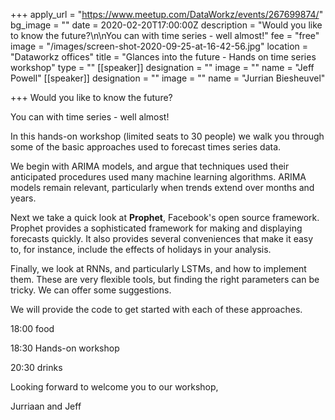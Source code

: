 +++
apply_url = "https://www.meetup.com/DataWorkz/events/267699874/"
bg_image = ""
date = 2020-02-20T17:00:00Z
description = "Would you like to know the future?\n\nYou can with time series - well almost!"
fee = "free"
image = "/images/screen-shot-2020-09-25-at-16-42-56.jpg"
location = "Dataworkz offices"
title = "Glances into the future - Hands on time series workshop"
type = ""
[[speaker]]
designation = ""
image = ""
name = "Jeff Powell"
[[speaker]]
designation = ""
image = ""
name = "Jurrian Biesheuvel"

+++
Would you like to know the future?

You can with time series - well almost!

In this hands-on workshop (limited seats to 30 people) we walk you through some of the basic approaches used to forecast times series data.

We begin with ARIMA models, and argue that techniques used their anticipated procedures used many machine learning algorithms. ARIMA models remain relevant, particularly when trends extend over months and years.

Next we take a quick look at **Prophet**, Facebook's open source framework. Prophet provides a sophisticated framework for making and displaying forecasts quickly. It also provides several conveniences that make it easy to, for instance, include the effects of holidays in your analysis.

Finally, we look at RNNs, and particularly LSTMs, and how to implement them. These are very flexible tools, but finding the right parameters can be tricky. We can offer some suggestions.

We will provide the code to get started with each of these approaches.

18:00 food

18:30 Hands-on workshop

20:30 drinks

Looking forward to welcome you to our workshop,

Jurriaan and Jeff
